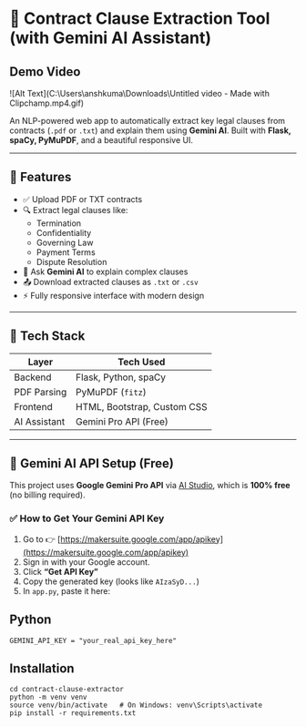 # 📄 Contract Clause Extraction Tool (with Gemini AI Assistant)

## Demo Video
![Alt Text](C:\Users\anshkuma\Downloads\Untitled video - Made with Clipchamp.mp4.gif)


An NLP-powered web app to automatically extract key legal clauses from contracts (`.pdf` or `.txt`) and explain them using **Gemini AI**. Built with **Flask, spaCy, PyMuPDF**, and a beautiful responsive UI.

---

## 🚀 Features

- ✅ Upload PDF or TXT contracts
- 🔍 Extract legal clauses like:
  - Termination
  - Confidentiality
  - Governing Law
  - Payment Terms
  - Dispute Resolution
- 🧠 Ask **Gemini AI** to explain complex clauses
- 📤 Download extracted clauses as `.txt` or `.csv`
- ⚡ Fully responsive interface with modern design

---

## 🧰 Tech Stack

| Layer        | Tech Used                   |
|--------------|-----------------------------|
| Backend      | Flask, Python, spaCy        |
| PDF Parsing  | PyMuPDF (`fitz`)            |
| Frontend     | HTML, Bootstrap, Custom CSS |
| AI Assistant | Gemini Pro API (Free)       |

---

## 🧠 Gemini AI API Setup (Free)

This project uses **Google Gemini Pro API** via [AI Studio](https://makersuite.google.com/), which is **100% free** (no billing required).

### ✅ How to Get Your Gemini API Key

1. Go to 👉 [https://makersuite.google.com/app/apikey](https://makersuite.google.com/app/apikey)
2. Sign in with your Google account.
3. Click **“Get API Key”**
4. Copy the generated key (looks like `AIzaSyD...`)
5. In `app.py`, paste it here:

## Python
```GEMINI_API_KEY = "your_real_api_key_here"```


## Installation
``` git clone https://github.com/yourusername/contract-clause-extractor
cd contract-clause-extractor
python -m venv venv
source venv/bin/activate   # On Windows: venv\Scripts\activate
pip install -r requirements.txt
```

